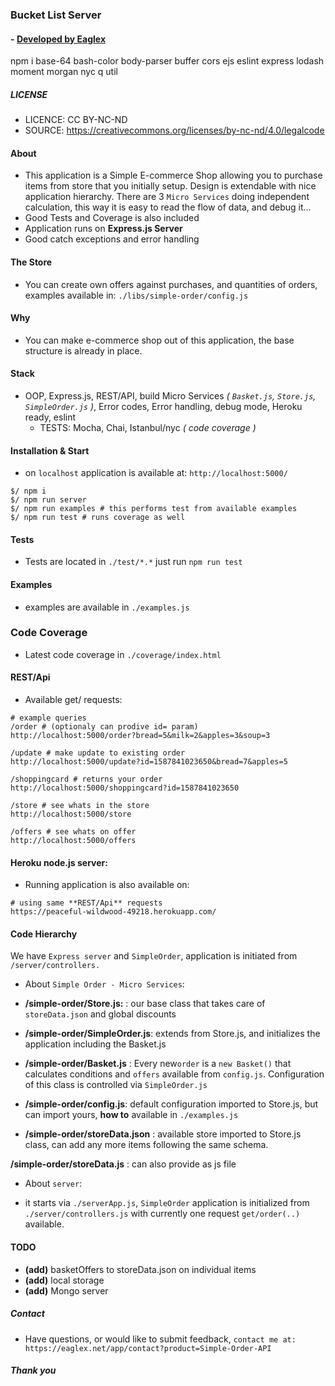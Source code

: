
### Bucket List Server
#### - [ Developed by Eaglex ](http://eaglex.net)
npm i base-64 bash-color body-parser buffer cors ejs eslint express lodash moment morgan nyc q util

##### LICENSE

* LICENCE: CC BY-NC-ND
* SOURCE: https://creativecommons.org/licenses/by-nc-nd/4.0/legalcode

#### About

* This application is a Simple E-commerce Shop allowing you to purchase items from store that you initially setup. Design is extendable with nice application hierarchy. There are 3 `Micro Services` doing independent calculation, this way it is easy to read the flow of data, and debug it...
* Good Tests and Coverage is also included
* Application runs on **Express.js Server** 
* Good catch exceptions and error handling
  

#### The Store
* You can create own offers against purchases, and quantities of orders, examples available in: `./libs/simple-order/config.js`


#### Why

* You can make e-commerce shop out of this application, the base structure is already in place.

  
#### Stack

* OOP, Express.js, REST/API, build Micro Services _( `Basket.js`, `Store.js`, `SimpleOrder.js` )_, Error codes, Error handling, debug mode, Heroku ready, eslint
	* TESTS: Mocha, Chai, Istanbul/nyc _( code coverage )_
  

#### Installation & Start

* on `localhost` application is available at: `http://localhost:5000/`

```
$/ npm i
$/ npm run server
$/ npm run examples # this performs test from available examples
$/ npm run test # runs coverage as well
```

#### Tests

* Tests are located in `./test/*.*` just run `npm run test`


#### Examples

* examples are available in `./examples.js`


###  Code Coverage
  * Latest code coverage in `./coverage/index.html`


#### REST/Api

* Available get/ requests:

```
# example queries
/order # (optionaly can prodive id= param)
http://localhost:5000/order?bread=5&milk=2&apples=3&soup=3

/update # make update to existing order
http://localhost:5000/update?id=1587841023650&bread=7&apples=5

/shoppingcard # returns your order
http://localhost:5000/shoppingcard?id=1587841023650

/store # see whats in the store
http://localhost:5000/store

/offers # see whats on offer
http://localhost:5000/offers
```


#### Heroku node.js server:
* Running application is also available on:

```
# using same **REST/Api** requests
https://peaceful-wildwood-49218.herokuapp.com/
```


#### Code Hierarchy

We have `Express server` and `SimpleOrder`, application is initiated from `/server/controllers.`

* About `Simple Order - Micro Services`:

-  **/simple-order/Store.js:** : our base class that takes care of `storeData.json` and global discounts

-  **/simple-order/SimpleOrder.js**: extends from Store.js, and initializes the application including the Basket.js

-  **/simple-order/Basket.js** : Every new`order` is a `new Basket()` that calculates conditions and `offers` available from `config.js`. Configuration of this class is controlled via `SimpleOrder.js`

-  **/simple-order/config.js**: default configuration imported to Store.js, but can import yours, __how to__ available in `./examples.js`

-  **/simple-order/storeData.json** : available store imported to Store.js class, can add any more items following the same schema.

**/simple-order/storeData.js** : can also provide as js file

* About `server`:

- it starts via `./serverApp.js`, `SimpleOrder` application is initialized from `./server/controllers.js` with currently one request `get/order(..)` available.


#### TODO

*  **(add)** basketOffers to storeData.json on individual items
*  **(add)** local storage
*  **(add)** Mongo server


##### Contact
* Have questions, or would like to submit feedback, `contact me at: https://eaglex.net/app/contact?product=Simple-Order-API`

  

##### Thank you